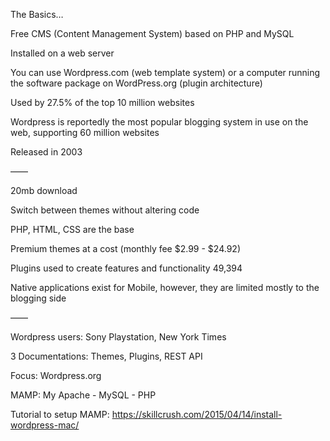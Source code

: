 The Basics…

Free CMS (Content Management System) based on PHP and MySQL

Installed on a web server

You can use Wordpress.com (web template system) or a computer running the software package on WordPress.org (plugin architecture)

Used by 27.5% of the top 10 million websites

Wordpress is reportedly the most popular blogging system in use on the web, supporting 60 million websites

Released in 2003

——

20mb download

Switch between themes without altering code

PHP, HTML, CSS are the base

Premium themes at a cost (monthly fee $2.99 - $24.92)

Plugins used to create features and functionality 49,394

Native applications exist for Mobile, however, they are limited mostly to the blogging side

——

Wordpress users: Sony Playstation, New York Times

3 Documentations: Themes, Plugins, REST API

Focus: Wordpress.org

MAMP: My Apache - MySQL - PHP

Tutorial to setup MAMP:
https://skillcrush.com/2015/04/14/install-wordpress-mac/

